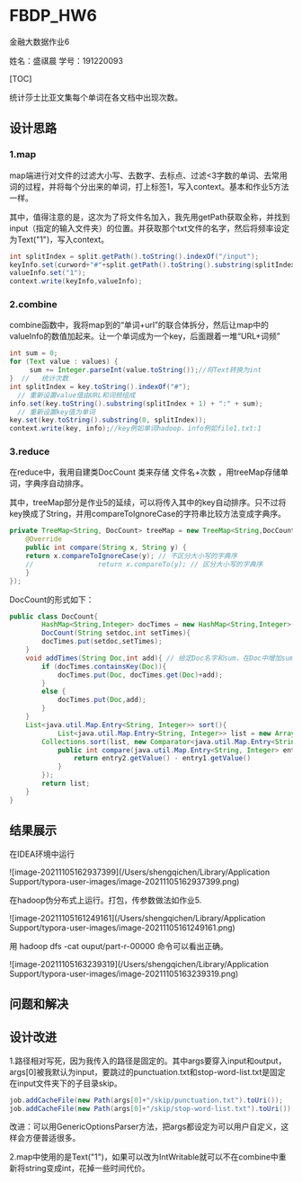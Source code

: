 # FBDP_HW6

金融大数据作业6

姓名：盛祺晨		学号：191220093

[TOC]

统计莎士比亚文集每个单词在各文档中出现次数。

## 设计思路

### 1.map

map端进行对文件的过滤大小写、去数字、去标点、过滤<3字数的单词、去常用词的过程，并将每个分出来的单词，打上标签1，写入context。基本和作业5方法一样。

其中，值得注意的是，这次为了将文件名加入，我先用getPath获取全称，并找到input（指定的输入文件夹）的位置。并获取那个txt文件的名字，然后将频率设定为Text("1")，写入context。

```java
int splitIndex = split.getPath().toString().indexOf("/input");
keyInfo.set(curword+"#"+split.getPath().toString().substring(splitIndex+7));//keyInfo例如 hadoop#file1.txt
valueInfo.set("1");
context.write(keyInfo,valueInfo);
```

### 2.combine

combine函数中，我将map到的“单词+url”的联合体拆分，然后让map中的valueInfo的数值加起来。让一个单词成为一个key，后面跟着一堆“URL+词频”

```java
int sum = 0;
for (Text value : values) {
     sum += Integer.parseInt(value.toString());//将Text转换为int
}  //	统计次数
int splitIndex = key.toString().indexOf("#");
  // 重新设置value值由URL和词频组成
info.set(key.toString().substring(splitIndex + 1) + ":" + sum);
  // 重新设置key值为单词
key.set(key.toString().substring(0, splitIndex));
context.write(key, info);//key例如单词hadoop，info例如file1.txt:1
```

### 3.reduce

在reduce中，我用自建类DocCount 类来存储 文件名+次数 ，用treeMap存储单词，字典序自动排序。

其中，treeMap部分是作业5的延续，可以将传入其中的key自动排序。只不过将key换成了String，并用compareToIgnoreCase的字符串比较方法变成字典序。

```java
private TreeMap<String, DocCount> treeMap = new TreeMap<String,DocCount>(new Comparator<String>() {
  	@Override
  	public int compare(String x, String y) {
    return x.compareToIgnoreCase(y); // 不区分大小写的字典序
    //                return x.compareTo(y); // 区分大小写的字典序
  	}
});
```

DocCount的形式如下：

```java
public class DocCount{
		HashMap<String,Integer> docTimes = new HashMap<String,Integer>();
		DocCount(String setdoc,int setTimes){
      	docTimes.put(setdoc,setTimes);
    }
    void addTimes(String Doc,int add){ // 给定Doc名字和sum，在Doc中增加sum次count
        if (docTimes.containsKey(Doc)){
            docTimes.put(Doc, docTimes.get(Doc)+add);
        }
        else {
            docTimes.put(Doc,add);
        }
   	}
    List<java.util.Map.Entry<String, Integer>> sort(){
   			List<java.util.Map.Entry<String, Integer>> list = new ArrayList<>(docTimes.entrySet());
        Collections.sort(list, new Comparator<java.util.Map.Entry<String, Integer>>() {
            public int compare(java.util.Map.Entry<String, Integer> entry1, java.util.Map.Entry<String, Integer> entry2) {
                return entry2.getValue() - entry1.getValue()
            }
       	});
        return list;
    }
}
```

## 结果展示

在IDEA环境中运行

![image-20211105162937399](/Users/shengqichen/Library/Application Support/typora-user-images/image-20211105162937399.png)

在hadoop伪分布式上运行。打包，传参数做法如作业5.

![image-20211105161249161](/Users/shengqichen/Library/Application Support/typora-user-images/image-20211105161249161.png)

用 hadoop dfs -cat ouput/part-r-00000 命令可以看出正确。

![image-20211105163239319](/Users/shengqichen/Library/Application Support/typora-user-images/image-20211105163239319.png)

## 问题和解决

## 设计改进

1.路径相对写死，因为我传入的路径是固定的。其中args要穿入input和output，args[0]被我默认为input，要跳过的punctuation.txt和stop-word-list.txt是固定在input文件夹下的子目录skip。

```java
job.addCacheFile(new Path(args[0]+"/skip/punctuation.txt").toUri());
job.addCacheFile(new Path(args[0]+"/skip/stop-word-list.txt").toUri());
```

改进：可以用GenericOptionsParser方法，把args都设定为可以用户自定义，这样会方便普适很多。

2.map中使用的是Text("1")，如果可以改为IntWritable就可以不在combine中重新将string变成int，花掉一些时间代价。
